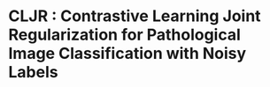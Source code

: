 # CLJR : Contrastive Learning Joint Regularization for Pathological Image Classification with Noisy Labels
